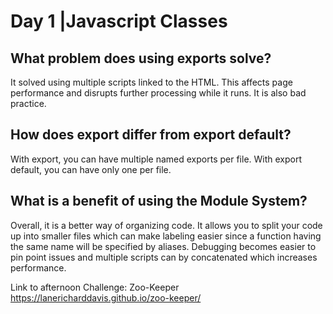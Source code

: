 # Day 1 |Javascript Classes

## What problem does using exports solve?
It solved using multiple scripts linked to the HTML.  This affects page performance and disrupts further processing while it runs.  It is also bad practice.
## How does export differ from export default?
With export, you can have multiple named exports per file.  With export default, you can have only one per file.
## What is a benefit of using the Module System?
Overall, it is a better way of organizing code.  It allows you to split your code up into smaller files which can make labeling easier since a function having the same name will be specified by aliases.  Debugging becomes easier to pin point issues and multiple scripts can by concatenated which increases performance.

Link to afternoon Challenge: Zoo-Keeper
 https://lanericharddavis.github.io/zoo-keeper/